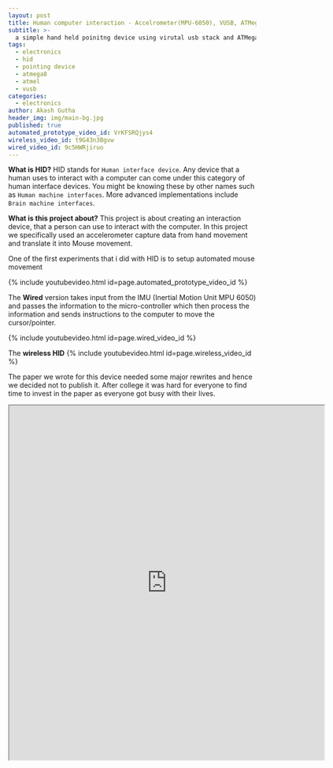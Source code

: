 ```yaml
---
layout: post
title: Human computer interaction - Accelrometer(MPU-6050), VUSB, ATMega8
subtitle: >-
  a simple hand held poinitng device using virutal usb stack and ATMega8
tags:
  - electronics
  - hid
  - pointing device
  - atmega8
  - atmel
  - vusb
categories:
  - electronics
author: Akash Gutha
header_img: img/main-bg.jpg
published: true
automated_prototype_video_id: VrKFSRQjys4
wireless_video_id: t9G43n3Bgvw
wired_video_id: 9c5HWRjiruo
---
```

__What is HID?__
HID stands for `Human interface device`. Any device that a human uses to interact with a computer can come under this category of human interface devices. You might be knowing these by other names such as `Human machine interfaces`. More advanced implementations include `Brain machine interfaces`. 

__What is this project about?__
This project is about creating an interaction device, that a person can use to interact with the computer. In this project we specifically used an accelerometer capture data from hand movement and translate it into Mouse movement.

One of the first experiments that i did with HID is to setup automated mouse movement

{% include youtubevideo.html id=page.automated_prototype_video_id %}


The __Wired__ version takes input from the IMU (Inertial Motion Unit MPU 6050) and passes the information to the micro-controller which then process the information and sends instructions to the computer to move the cursor/pointer.

{% include youtubevideo.html id=page.wired_video_id %}

The __wireless HID__
{% include youtubevideo.html id=page.wireless_video_id %}

The paper we wrote for this device needed some major rewrites and hence we decided not to publish it. After college it was hard for everyone to find time to invest in the paper as everyone got busy with their lives.

<iframe class="resume" src="https://drive.google.com/file/d/0B5LD46uw6OKIX1o5QmpUcUZkMTVDUVI5elpJbXZWS0hKYUt3/preview" width="640" height="720"></iframe>
